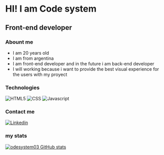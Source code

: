 <h1>HI! I am Code system</h1>
<h2>Front-end developer</h2>

### Abount me
- I am 20 years old
- I am from argentina
- I am front-end developer and in the future i am back-end developer
- I will working because i want to provide the best visual experience for the users with my proyect

### Technologies
![HTML5](https://img.shields.io/badge/HTML5-grey?logo=HTML5)
![CSS](https://img.shields.io/badge/CSS3-grey?logo=css3)
![Javascript](https://img.shields.io/badge/javascript-grey?logo=javascript)

### Contact me
<a href="https://www.linkedin.com/in/julian-andrada-092b2024b"><img alt="Linkedin" src="https://img.shields.io/badge/Linkedin-Julian%20Andrada-blue?style=flat-square&logo=linkedin"/></a>
### my stats
[![odesystem03 GitHub stats](https://github-readme-stats.vercel.app/api?username=Codesystem03)](https://github.com/anuraghazra/github-readme-stats)
